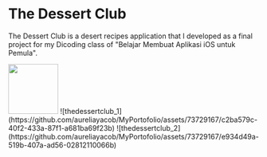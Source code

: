 # The Dessert Club
The Dessert Club is a desert recipes application that I developed as a final project for my Dicoding class of "Belajar Membuat Aplikasi iOS untuk Pemula".

<img src="[https://github.com/favicon.ico](https://github.com/aureliayacob/MyPortofolio/assets/73729167/d8808e3f-7483-4f3f-a26b-fc65264941c2)" width="100">
![thedessertclub_1](https://github.com/aureliayacob/MyPortofolio/assets/73729167/c2ba579c-40f2-433a-87f1-a681ba69f23b)
![thedessertclub_2](https://github.com/aureliayacob/MyPortofolio/assets/73729167/e934d49a-519b-407a-ad56-02812110066b)
